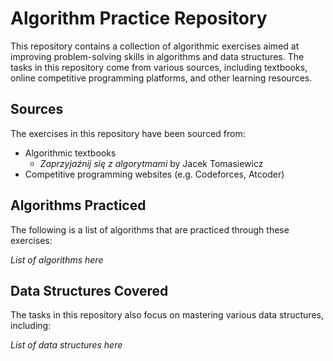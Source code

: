 # Algorithm Practice Repository
This repository contains a collection of algorithmic exercises aimed at improving problem-solving skills in algorithms and data structures. The tasks in this repository come from various sources, including textbooks, online competitive programming platforms, and other learning resources.

## Sources
The exercises in this repository have been sourced from:
- Algorithmic textbooks
  - *Zaprzyjaźnij się z algorytmami* by Jacek Tomasiewicz
- Competitive programming websites (e.g. Codeforces, Atcoder)

## Algorithms Practiced
The following is a list of algorithms that are practiced through these exercises:

*List of algorithms here*
 
## Data Structures Covered
The tasks in this repository also focus on mastering various data structures, including:

*List of data structures here*


